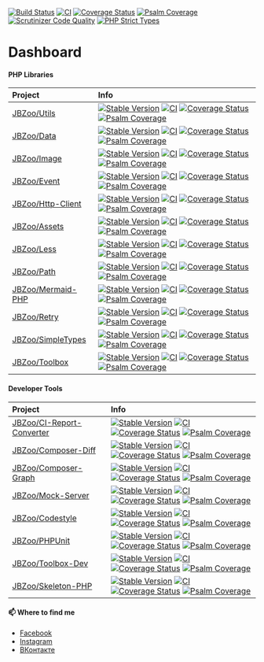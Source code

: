 

[![Build Status](https://travis-ci.org/SmetDenis/SmetDenis.svg?branch=master)](https://travis-ci.org/SmetDenis/SmetDenis)    [![CI](https://github.com/SmetDenis/SmetDenis/actions/workflows/main.yml/badge.svg?branch=master)](https://github.com/SmetDenis/SmetDenis/actions/workflows/main.yml?query=branch%3Amaster)    [![Coverage Status](https://coveralls.io/repos/SmetDenis/SmetDenis/badge.svg?branch=master)](https://coveralls.io/github/SmetDenis/SmetDenis?branch=master)    [![Psalm Coverage](https://shepherd.dev/github/SmetDenis/SmetDenis/coverage.svg)](https://shepherd.dev/github/SmetDenis/SmetDenis)    [![Scrutinizer Code Quality](https://scrutinizer-ci.com/g/smetdenis/smetdenis/badges/quality-score.png?b=master)](https://scrutinizer-ci.com/g/smetdenis/smetdenis/?branch=master)    [![PHP Strict Types](https://img.shields.io/badge/strict__types-%3D1-brightgreen)](https://www.php.net/manual/en/language.types.declarations.php#language.types.declarations.strict)



# Dashboard

#### PHP Libraries

| Project                                                   | Info                                                                                                                                                                                                                                                                                                                                                                                                                                                                                                                                                                                                            |
|:----------------------------------------------------------|:----------------------------------------------------------------------------------------------------------------------------------------------------------------------------------------------------------------------------------------------------------------------------------------------------------------------------------------------------------------------------------------------------------------------------------------------------------------------------------------------------------------------------------------------------------------------------------------------------------------|
| [JBZoo/Utils](https://github.com/JBZoo/Utils)             | [![Stable Version](https://poser.pugx.org/jbzoo/utils/version)](https://packagist.org/packages/jbzoo/utils)    [![CI](https://github.com/JBZoo/Utils/actions/workflows/main.yml/badge.svg?branch=master)](https://github.com/JBZoo/Utils/actions/workflows/main.yml?query=branch%3Amaster)    [![Coverage Status](https://coveralls.io/repos/JBZoo/Utils/badge.svg?branch=master)](https://coveralls.io/github/JBZoo/Utils?branch=master)    [![Psalm Coverage](https://shepherd.dev/github/JBZoo/Utils/coverage.svg)](https://shepherd.dev/github/JBZoo/Utils)                                                 |
| [JBZoo/Data](https://github.com/JBZoo/Data)               | [![Stable Version](https://poser.pugx.org/jbzoo/data/version)](https://packagist.org/packages/jbzoo/data)    [![CI](https://github.com/JBZoo/Data/actions/workflows/main.yml/badge.svg?branch=master)](https://github.com/JBZoo/Data/actions/workflows/main.yml?query=branch%3Amaster)    [![Coverage Status](https://coveralls.io/repos/JBZoo/Data/badge.svg?branch=master)](https://coveralls.io/github/JBZoo/Data?branch=master)    [![Psalm Coverage](https://shepherd.dev/github/JBZoo/Data/coverage.svg)](https://shepherd.dev/github/JBZoo/Data)                                                         |
| [JBZoo/Image](https://github.com/JBZoo/Image)             | [![Stable Version](https://poser.pugx.org/jbzoo/image/version)](https://packagist.org/packages/jbzoo/image)    [![CI](https://github.com/JBZoo/Image/actions/workflows/main.yml/badge.svg?branch=master)](https://github.com/JBZoo/Image/actions/workflows/main.yml?query=branch%3Amaster)    [![Coverage Status](https://coveralls.io/repos/JBZoo/Image/badge.svg?branch=master)](https://coveralls.io/github/JBZoo/Image?branch=master)    [![Psalm Coverage](https://shepherd.dev/github/JBZoo/Image/coverage.svg)](https://shepherd.dev/github/JBZoo/Image)                                                 |
| [JBZoo/Event](https://github.com/JBZoo/Event)             | [![Stable Version](https://poser.pugx.org/jbzoo/event/version)](https://packagist.org/packages/jbzoo/event)    [![CI](https://github.com/JBZoo/Event/actions/workflows/main.yml/badge.svg?branch=master)](https://github.com/JBZoo/Event/actions/workflows/main.yml?query=branch%3Amaster)    [![Coverage Status](https://coveralls.io/repos/JBZoo/Event/badge.svg?branch=master)](https://coveralls.io/github/JBZoo/Event?branch=master)    [![Psalm Coverage](https://shepherd.dev/github/JBZoo/Event/coverage.svg)](https://shepherd.dev/github/JBZoo/Event)                                                 |
| [JBZoo/Http-Client](https://github.com/JBZoo/Http-Client) | [![Stable Version](https://poser.pugx.org/jbzoo/http-client/version)](https://packagist.org/packages/jbzoo/http-client)    [![CI](https://github.com/JBZoo/Http-Client/actions/workflows/main.yml/badge.svg?branch=master)](https://github.com/JBZoo/Http-Client/actions/workflows/main.yml?query=branch%3Amaster)    [![Coverage Status](https://coveralls.io/repos/JBZoo/Http-Client/badge.svg?branch=master)](https://coveralls.io/github/JBZoo/Http-Client?branch=master)    [![Psalm Coverage](https://shepherd.dev/github/JBZoo/Http-Client/coverage.svg)](https://shepherd.dev/github/JBZoo/Http-Client) |
| [JBZoo/Assets](https://github.com/JBZoo/Assets)           | [![Stable Version](https://poser.pugx.org/jbzoo/assets/version)](https://packagist.org/packages/jbzoo/assets)    [![CI](https://github.com/JBZoo/Assets/actions/workflows/main.yml/badge.svg?branch=master)](https://github.com/JBZoo/Assets/actions/workflows/main.yml?query=branch%3Amaster)    [![Coverage Status](https://coveralls.io/repos/JBZoo/Assets/badge.svg?branch=master)](https://coveralls.io/github/JBZoo/Assets?branch=master)    [![Psalm Coverage](https://shepherd.dev/github/JBZoo/Assets/coverage.svg)](https://shepherd.dev/github/JBZoo/Assets)                                         |
| [JBZoo/Less](https://github.com/JBZoo/Less)               | [![Stable Version](https://poser.pugx.org/jbzoo/less/version)](https://packagist.org/packages/jbzoo/less)    [![CI](https://github.com/JBZoo/Less/actions/workflows/main.yml/badge.svg?branch=master)](https://github.com/JBZoo/Less/actions/workflows/main.yml?query=branch%3Amaster)    [![Coverage Status](https://coveralls.io/repos/JBZoo/Less/badge.svg?branch=master)](https://coveralls.io/github/JBZoo/Less?branch=master)    [![Psalm Coverage](https://shepherd.dev/github/JBZoo/Less/coverage.svg)](https://shepherd.dev/github/JBZoo/Less)                                                         |
| [JBZoo/Path](https://github.com/JBZoo/Path)               | [![Stable Version](https://poser.pugx.org/jbzoo/path/version)](https://packagist.org/packages/jbzoo/path)    [![CI](https://github.com/JBZoo/Path/actions/workflows/main.yml/badge.svg?branch=master)](https://github.com/JBZoo/Path/actions/workflows/main.yml?query=branch%3Amaster)    [![Coverage Status](https://coveralls.io/repos/JBZoo/Path/badge.svg?branch=master)](https://coveralls.io/github/JBZoo/Path?branch=master)    [![Psalm Coverage](https://shepherd.dev/github/JBZoo/Path/coverage.svg)](https://shepherd.dev/github/JBZoo/Path)                                                         |
| [JBZoo/Mermaid-PHP](https://github.com/JBZoo/Mermaid-PHP) | [![Stable Version](https://poser.pugx.org/jbzoo/mermaid-php/version)](https://packagist.org/packages/jbzoo/mermaid-php)    [![CI](https://github.com/JBZoo/Mermaid-PHP/actions/workflows/main.yml/badge.svg?branch=master)](https://github.com/JBZoo/Mermaid-PHP/actions/workflows/main.yml?query=branch%3Amaster)    [![Coverage Status](https://coveralls.io/repos/JBZoo/Mermaid-PHP/badge.svg?branch=master)](https://coveralls.io/github/JBZoo/Mermaid-PHP?branch=master)    [![Psalm Coverage](https://shepherd.dev/github/JBZoo/Mermaid-PHP/coverage.svg)](https://shepherd.dev/github/JBZoo/Mermaid-PHP) |
| [JBZoo/Retry](https://github.com/JBZoo/Retry)             | [![Stable Version](https://poser.pugx.org/jbzoo/retry/version)](https://packagist.org/packages/jbzoo/retry)    [![CI](https://github.com/JBZoo/Retry/actions/workflows/main.yml/badge.svg?branch=master)](https://github.com/JBZoo/Retry/actions/workflows/main.yml?query=branch%3Amaster)    [![Coverage Status](https://coveralls.io/repos/JBZoo/Retry/badge.svg?branch=master)](https://coveralls.io/github/JBZoo/Retry?branch=master)    [![Psalm Coverage](https://shepherd.dev/github/JBZoo/Retry/coverage.svg)](https://shepherd.dev/github/JBZoo/Retry)                                                 |
| [JBZoo/SimpleTypes](https://github.com/JBZoo/SimpleTypes) | [![Stable Version](https://poser.pugx.org/jbzoo/simpletypes/version)](https://packagist.org/packages/jbzoo/simpletypes)    [![CI](https://github.com/JBZoo/SimpleTypes/actions/workflows/main.yml/badge.svg?branch=master)](https://github.com/JBZoo/SimpleTypes/actions/workflows/main.yml?query=branch%3Amaster)    [![Coverage Status](https://coveralls.io/repos/JBZoo/SimpleTypes/badge.svg?branch=master)](https://coveralls.io/github/JBZoo/SimpleTypes?branch=master)    [![Psalm Coverage](https://shepherd.dev/github/JBZoo/SimpleTypes/coverage.svg)](https://shepherd.dev/github/JBZoo/SimpleTypes) |
| [JBZoo/Toolbox](https://github.com/JBZoo/Toolbox)         | [![Stable Version](https://poser.pugx.org/jbzoo/toolbox/version)](https://packagist.org/packages/jbzoo/toolbox)    [![CI](https://github.com/JBZoo/Toolbox/actions/workflows/main.yml/badge.svg?branch=master)](https://github.com/JBZoo/Toolbox/actions/workflows/main.yml?query=branch%3Amaster)    [![Coverage Status](https://coveralls.io/repos/JBZoo/Toolbox/badge.svg?branch=master)](https://coveralls.io/github/JBZoo/Toolbox?branch=master)    [![Psalm Coverage](https://shepherd.dev/github/JBZoo/Toolbox/coverage.svg)](https://shepherd.dev/github/JBZoo/Toolbox)                                 |



#### Developer Tools

| Project                                                                   | Info                                                                                                                                                                                                                                                                                                                                                                                                                                                                                                                                                                                                                                                                            |
|:--------------------------------------------------------------------------|:--------------------------------------------------------------------------------------------------------------------------------------------------------------------------------------------------------------------------------------------------------------------------------------------------------------------------------------------------------------------------------------------------------------------------------------------------------------------------------------------------------------------------------------------------------------------------------------------------------------------------------------------------------------------------------|
| [JBZoo/CI-Report-Converter](https://github.com/JBZoo/CI-Report-Converter) | [![Stable Version](https://poser.pugx.org/jbzoo/ci-report-converter/version)](https://packagist.org/packages/jbzoo/ci-report-converter)    [![CI](https://github.com/JBZoo/CI-Report-Converter/actions/workflows/main.yml/badge.svg?branch=master)](https://github.com/JBZoo/CI-Report-Converter/actions/workflows/main.yml?query=branch%3Amaster)    [![Coverage Status](https://coveralls.io/repos/JBZoo/CI-Report-Converter/badge.svg?branch=master)](https://coveralls.io/github/JBZoo/CI-Report-Converter?branch=master)    [![Psalm Coverage](https://shepherd.dev/github/JBZoo/CI-Report-Converter/coverage.svg)](https://shepherd.dev/github/JBZoo/CI-Report-Converter) |
| [JBZoo/Composer-Diff](https://github.com/JBZoo/Composer-Diff)             | [![Stable Version](https://poser.pugx.org/jbzoo/composer-diff/version)](https://packagist.org/packages/jbzoo/composer-diff)    [![CI](https://github.com/JBZoo/Composer-Diff/actions/workflows/main.yml/badge.svg?branch=master)](https://github.com/JBZoo/Composer-Diff/actions/workflows/main.yml?query=branch%3Amaster)    [![Coverage Status](https://coveralls.io/repos/JBZoo/Composer-Diff/badge.svg?branch=master)](https://coveralls.io/github/JBZoo/Composer-Diff?branch=master)    [![Psalm Coverage](https://shepherd.dev/github/JBZoo/Composer-Diff/coverage.svg)](https://shepherd.dev/github/JBZoo/Composer-Diff)                                                 |
| [JBZoo/Composer-Graph](https://github.com/JBZoo/Composer-Graph)           | [![Stable Version](https://poser.pugx.org/jbzoo/composer-graph/version)](https://packagist.org/packages/jbzoo/composer-graph)    [![CI](https://github.com/JBZoo/Composer-Graph/actions/workflows/main.yml/badge.svg?branch=master)](https://github.com/JBZoo/Composer-Graph/actions/workflows/main.yml?query=branch%3Amaster)    [![Coverage Status](https://coveralls.io/repos/JBZoo/Composer-Graph/badge.svg?branch=master)](https://coveralls.io/github/JBZoo/Composer-Graph?branch=master)    [![Psalm Coverage](https://shepherd.dev/github/JBZoo/Composer-Graph/coverage.svg)](https://shepherd.dev/github/JBZoo/Composer-Graph)                                         |
| [JBZoo/Mock-Server](https://github.com/JBZoo/Mock-Server)                 | [![Stable Version](https://poser.pugx.org/jbzoo/mock-server/version)](https://packagist.org/packages/jbzoo/mock-server)    [![CI](https://github.com/JBZoo/Mock-Server/actions/workflows/main.yml/badge.svg?branch=master)](https://github.com/JBZoo/Mock-Server/actions/workflows/main.yml?query=branch%3Amaster)    [![Coverage Status](https://coveralls.io/repos/JBZoo/Mock-Server/badge.svg?branch=master)](https://coveralls.io/github/JBZoo/Mock-Server?branch=master)    [![Psalm Coverage](https://shepherd.dev/github/JBZoo/Mock-Server/coverage.svg)](https://shepherd.dev/github/JBZoo/Mock-Server)                                                                 |
| [JBZoo/Codestyle](https://github.com/JBZoo/Codestyle)                     | [![Stable Version](https://poser.pugx.org/jbzoo/codestyle/version)](https://packagist.org/packages/jbzoo/codestyle)    [![CI](https://github.com/JBZoo/Codestyle/actions/workflows/main.yml/badge.svg?branch=master)](https://github.com/JBZoo/Codestyle/actions/workflows/main.yml?query=branch%3Amaster)    [![Coverage Status](https://coveralls.io/repos/JBZoo/Codestyle/badge.svg?branch=master)](https://coveralls.io/github/JBZoo/Codestyle?branch=master)    [![Psalm Coverage](https://shepherd.dev/github/JBZoo/Codestyle/coverage.svg)](https://shepherd.dev/github/JBZoo/Codestyle)                                                                                 |
| [JBZoo/PHPUnit](https://github.com/JBZoo/PHPUnit)                         | [![Stable Version](https://poser.pugx.org/jbzoo/phpunit/version)](https://packagist.org/packages/jbzoo/phpunit)    [![CI](https://github.com/JBZoo/PHPUnit/actions/workflows/main.yml/badge.svg?branch=master)](https://github.com/JBZoo/PHPUnit/actions/workflows/main.yml?query=branch%3Amaster)    [![Coverage Status](https://coveralls.io/repos/JBZoo/PHPUnit/badge.svg?branch=master)](https://coveralls.io/github/JBZoo/PHPUnit?branch=master)    [![Psalm Coverage](https://shepherd.dev/github/JBZoo/PHPUnit/coverage.svg)](https://shepherd.dev/github/JBZoo/PHPUnit)                                                                                                 |
| [JBZoo/Toolbox-Dev](https://github.com/JBZoo/Toolbox-Dev)                 | [![Stable Version](https://poser.pugx.org/jbzoo/toolbox-dev/version)](https://packagist.org/packages/jbzoo/toolbox-dev)    [![CI](https://github.com/JBZoo/Toolbox-Dev/actions/workflows/main.yml/badge.svg?branch=master)](https://github.com/JBZoo/Toolbox-Dev/actions/workflows/main.yml?query=branch%3Amaster)    [![Coverage Status](https://coveralls.io/repos/JBZoo/Toolbox-Dev/badge.svg?branch=master)](https://coveralls.io/github/JBZoo/Toolbox-Dev?branch=master)    [![Psalm Coverage](https://shepherd.dev/github/JBZoo/Toolbox-Dev/coverage.svg)](https://shepherd.dev/github/JBZoo/Toolbox-Dev)                                                                 |
| [JBZoo/Skeleton-PHP](https://github.com/JBZoo/Skeleton-PHP)               | [![Stable Version](https://poser.pugx.org/jbzoo/skeleton-php/version)](https://packagist.org/packages/jbzoo/skeleton-php)    [![CI](https://github.com/JBZoo/Skeleton-PHP/actions/workflows/main.yml/badge.svg?branch=master)](https://github.com/JBZoo/Skeleton-PHP/actions/workflows/main.yml?query=branch%3Amaster)    [![Coverage Status](https://coveralls.io/repos/JBZoo/Skeleton-PHP/badge.svg?branch=master)](https://coveralls.io/github/JBZoo/Skeleton-PHP?branch=master)    [![Psalm Coverage](https://shepherd.dev/github/JBZoo/Skeleton-PHP/coverage.svg)](https://shepherd.dev/github/JBZoo/Skeleton-PHP)                                                         |



<!--
![github stats](https://github-readme-stats.vercel.app/api?username=SmetDenis&show_icons=true&hide_border=true)
-->


#### 📫 Where to find me
- [Facebook](https://www.facebook.com/smet.denis)
- [Instagram](https://instagram.com/smetdenis)
- [ВКонтакте](https://vk.com/smetdenis)

